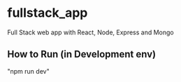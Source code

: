 # fullstack_app
Full Stack web app with React, Node, Express and Mongo

## How to Run (in Development env)
"npm run dev"
